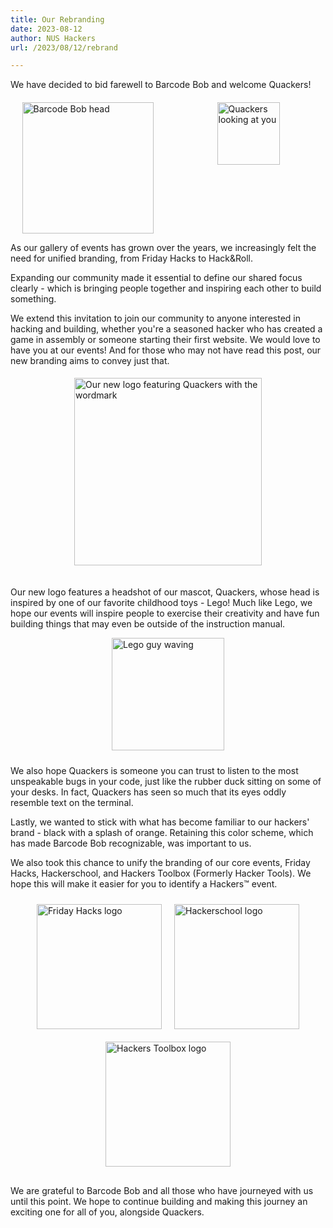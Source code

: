 ```yaml
---
title: Our Rebranding
date: 2023-08-12
author: NUS Hackers
url: /2023/08/12/rebrand

---
```


We have decided to bid farewell to Barcode Bob and welcome Quackers!

<div style="display: flex; flex-wrap: wrap; justify-content: space-between; margin-top: 20px; margin-bottom: 10px;">
  <div style="flex: 1; display: flex; justify-content: center; margin-right: 5px;">
    <img src="/img/2023/barcode_bob_head.png" alt="Barcode Bob head" style="width: 210px;">
  </div>
  <div style="flex: 1; display: flex; justify-content: center; margin-left: 5px;">
    <img src="/img/2023/logo_head_light.svg" alt="Quackers looking at you" style="width: 100px;">
  </div>
</div>

As our gallery of events has grown over the years, we increasingly felt the need for unified branding, from Friday Hacks to Hack&Roll.

Expanding our community made it essential to define our shared focus clearly - which is bringing people together and inspiring each other to build something.

We extend this invitation to join our community to anyone interested in hacking and building, whether you're a seasoned hacker who has created a game in assembly or someone starting their first website. We would love to have you at our events!
And for those who may not have read this post, our new branding aims to convey just that.

<div style="display: flex; justify-content: center; padding: 20px; padding-top: 5px;">
  <img src="/img/2023/logo_light.svg" alt="Our new logo featuring Quackers with the wordmark" style="width: 300px;" />
</div>

Our new logo features a headshot of our mascot, Quackers, whose head is inspired by one of our favorite childhood toys - Lego! Much like Lego, we hope our events will inspire people to exercise their creativity and have fun building things that may even be outside of the instruction manual.

<div style="display: flex; justify-content: center; align-items: center; padding-bottom: 10px;">
  <img src="/img/2023/lego_guy.png" alt="Lego guy waving" style="width: 180px; height: auto;">
</div>

We also hope Quackers is someone you can trust to listen to the most unspeakable bugs in your code, just like the rubber duck sitting on some of your desks. In fact, Quackers has seen so much that its eyes oddly resemble text on the terminal.

Lastly, we wanted to stick with what has become familiar to our hackers' brand - black with a splash of orange. Retaining this color scheme, which has made Barcode Bob recognizable, was important to us.

We also took this chance to unify the branding of our core events, Friday Hacks, Hackerschool, and Hackers Toolbox (Formerly Hacker Tools). We hope this will make it easier for you to identify a Hackers™ event.

<div style="display: flex; flex-wrap: wrap; justify-content: center; margin-bottom: 20px;">
  <img src="/img/2023/logo_light.svg" alt="Friday Hacks logo" style="width: 200px; margin: 10px;">
  <img src="/img/2023/logo_light.svg" alt="Hackerschool logo" style="width: 200px; margin: 10px;">
  <img src="/img/2023/logo_light.svg" alt="Hackers Toolbox logo" style="width: 200px; margin: 10px;">
</div>

We are grateful to Barcode Bob and all those who have journeyed with us until this point. We hope to continue building and making this journey an exciting one for all of you, alongside Quackers.
